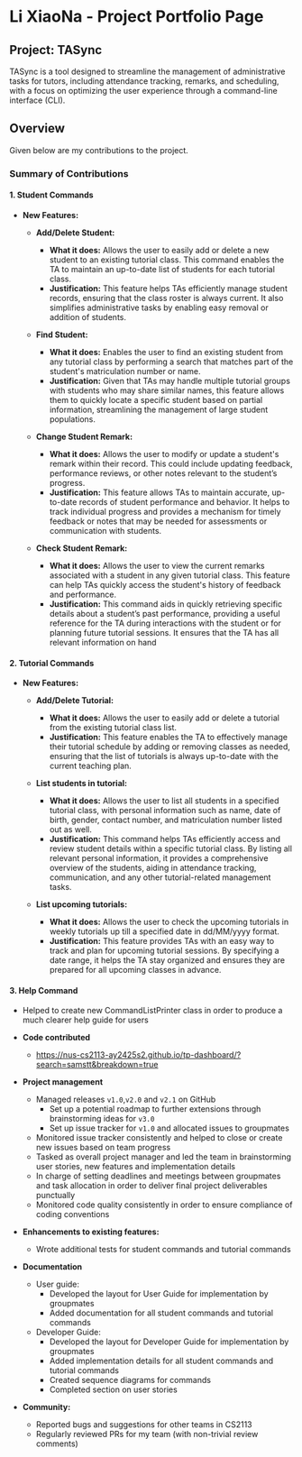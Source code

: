 # Li XiaoNa - Project Portfolio Page

## Project: TASync

TASync is a tool designed to streamline the management of administrative tasks for tutors, including attendance tracking,
remarks, and scheduling, with a focus on optimizing the user experience through a command-line interface (CLI).

## Overview

Given below are my contributions to the project.

### Summary of Contributions

#### 1. Student Commands

- **New Features:**

  - **Add/Delete Student:**
    - **What it does:** Allows the user to easily add or delete a new student to an existing tutorial class. This command enables the TA to maintain an up-to-date list of students for each tutorial class.
    - **Justification:** This feature helps TAs efficiently manage student records, ensuring that the class roster is always current. It also simplifies administrative tasks by enabling easy removal or addition of students.

  - **Find Student:**
    - **What it does:** Enables the user to find an existing student from any tutorial class by performing a search that matches part of the student's matriculation number or name.
    - **Justification:** Given that TAs may handle multiple tutorial groups with students who may share similar names, this feature allows them to quickly locate a specific student based on partial information, streamlining the management of large student populations.

  - **Change Student Remark:**
    - **What it does:** Allows the user to modify or update a student's remark within their record. This could include updating feedback, performance reviews, or other notes relevant to the student’s progress.
    - **Justification:** This feature allows TAs to maintain accurate, up-to-date records of student performance and behavior. It helps to track individual progress and provides a mechanism for timely feedback or notes that may be needed for assessments or communication with students.

  - **Check Student Remark:**
    - **What it does:** Allows the user to view the current remarks associated with a student in any given tutorial class. This feature can help TAs quickly access the student's history of feedback and performance.
    - **Justification:** This command aids in quickly retrieving specific details about a student’s past performance, providing a useful reference for the TA during interactions with the student or for planning future tutorial sessions. It ensures that the TA has all relevant information on hand

#### 2. Tutorial Commands

- **New Features:**

  - **Add/Delete Tutorial:**
    - **What it does:** Allows the user to easily add or delete a tutorial from the existing tutorial class list.
    - **Justification:** This feature enables the TA to effectively manage their tutorial schedule by adding or removing classes as needed, ensuring that the list of tutorials is always up-to-date with the current teaching plan.

  - **List students in tutorial:**
    - **What it does:** Allows the user to list all students in a specified tutorial class, with personal information such as name, date of birth, gender, contact number, and matriculation number listed out as well.
    - **Justification:** This command helps TAs efficiently access and review student details within a specific tutorial class. By listing all relevant personal information, it provides a comprehensive overview of the students, aiding in attendance tracking, communication, and any other tutorial-related management tasks.

  - **List upcoming tutorials:**
    - **What it does:** Allows the user to check the upcoming tutorials in weekly tutorials up till a specified date in dd/MM/yyyy format.
    - **Justification:** This feature provides TAs with an easy way to track and plan for upcoming tutorial sessions. By specifying a date range, it helps the TA stay organized and ensures they are prepared for all upcoming classes in advance.

#### 3. Help Command

- Helped to create new CommandListPrinter class in order to produce a much clearer help guide for users

- **Code contributed**
  - https://nus-cs2113-ay2425s2.github.io/tp-dashboard/?search=samstt&breakdown=true

- **Project management**
  - Managed releases `v1.0`,`v2.0` and `v2.1` on GitHub
    - Set up a potential roadmap to further extensions through brainstorming ideas for `v3.0`
    - Set up issue tracker for `v1.0` and allocated issues to groupmates
  - Monitored issue tracker consistently and helped to close or create new issues based on team progress
  - Tasked as overall project manager and led the team in brainstorming user stories, new features and implementation details
  - In charge of setting deadlines and meetings between groupmates and task allocation in order to deliver final project deliverables punctually
  - Monitored code quality consistently in order to ensure compliance of coding conventions
- **Enhancements to existing features:**
  - Wrote additional tests for student commands and tutorial commands
- **Documentation**
  - User guide:
    - Developed the layout for User Guide for implementation by groupmates
    - Added documentation for all student commands and tutorial commands
  - Developer Guide:
    - Developed the layout for Developer Guide for implementation by groupmates
    - Added implementation details for all student commands and tutorial commands
    - Created sequence diagrams for commands
    - Completed section on user stories
- **Community:**
  - Reported bugs and suggestions for other teams in CS2113
  - Regularly reviewed PRs for my team (with non-trivial review comments)